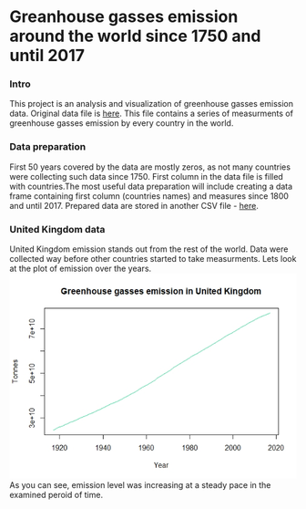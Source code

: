 # Greanhouse gasses emission around the world since 1750 and until 2017

### Intro
This project is an analysis and visualization of greenhouse gasses emission data.
Original data file is [here](https://github.com/msusz/Greenhouse_Gasses_Emission/blob/main/Suszczyk_dane_surowe.csv).
This file contains a series of measurments of greenhouse gasses emission by every country in the world.

### Data preparation
First 50 years covered by the data are mostly zeros, as not many countries were collecting such data since 1750. First column in the data file is filled with countries.The most useful data preparation will include creating a data frame containing first column (countries names) and measures since 1800 and until 2017.
Prepared data are stored in another CSV file - [here](https://github.com/msusz/Greenhouse_Gasses_Emission/blob/main/Suszczyk_dane_przeksztalcone.csv).

### United Kingdom data
United Kingdom emission stands out from the rest of the world. Data were collected way before other countries started to take measurments. Lets look at the plot of emission over the years.
![UK plot](UK_emission_plot.jpeg)
As you can see, emission level was increasing at a steady pace in the examined peroid of time.
